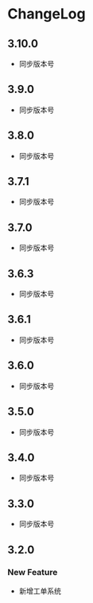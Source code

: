 # ChangeLog

## 3.10.0

- 同步版本号

## 3.9.0

- 同步版本号

## 3.8.0

- 同步版本号

## 3.7.1

- 同步版本号

## 3.7.0

- 同步版本号


## 3.6.3

- 同步版本号

## 3.6.1

- 同步版本号

## 3.6.0

- 同步版本号

## 3.5.0

- 同步版本号

## 3.4.0

- 同步版本号

## 3.3.0

- 同步版本号

## 3.2.0

### New Feature

- 新增工单系统

